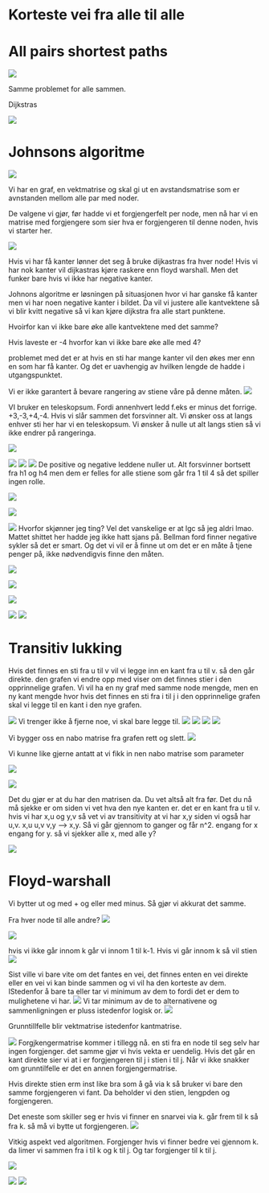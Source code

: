 # **Korteste vei fra alle til alle**
# **All pairs shortest paths**
![](images/5.png)

Samme problemet for alle sammen.


Dijkstras 


![](images/1.png)

# Johnsons algoritme
![](images/4.png)

Vi har en graf, en vektmatrise og skal gi ut en avstandsmatrise som er avnstanden mellom alle par med noder. 

De valgene vi gjør, før hadde vi et forgjengerfelt per node, men nå har vi en matrise med forgjengere som sier hva er forgjengeren til denne noden, hvis vi starter her. 

![](images/6.png)

Hvis vi har få kanter lønner det seg å bruke dijkastras fra hver node! Hvis vi har nok kanter vil dijkastras kjøre raskere enn floyd warshall. Men det funker bare hvis vi ikke har negative kanter.

Johnons algoritme er løsningen på situasjonen hvor vi har ganske få kanter men vi har noen negative kanter i bildet. Da vil vi justere alle kantvektene så vi blir kvitt negative så vi kan kjøre dijkstra fra alle start punktene.

Hvoirfor kan vi ikke bare øke alle kantvektene med det samme?

Hvis laveste er -4 hvorfor kan vi ikke bare øke alle med 4?

problemet med det er at hvis en sti har mange kanter vil den økes mer enn en som har få kanter. Og det er uavhengig av hvilken lengde de hadde i utgangspunktet.

Vi er ikke garantert å bevare rangering av stiene våre på denne måten. 
![](images/8.png)

VI bruker en teleskopsum. Fordi annenhvert ledd f.eks er minus det forrige. +3,-3,+4,-4. Hvis vi slår sammen det forsvinner alt. Vi ønsker oss at langs enhver sti her har vi en teleskopsum. Vi ønsker å nulle ut alt langs stien så vi ikke endrer på rangeringa. 

![](images/9.png)

![](images/10.png)
![](images/11.png)
![](images/12.png)
De positive og negative leddene nuller ut. Alt forsvinner bortsett fra h1 og h4 men dem er felles for alle stiene som går fra 1 til 4 så det spiller ingen rolle.

![](images/13.png)

![](images/14.png)

![](images/15.png)
Hvorfor skjønner jeg ting?
Vel det vanskelige er at lgc så jeg aldri lmao. Mattet shittet her hadde jeg ikke hatt sjans på. Bellman ford finner negative sykler så det er smart. Og det vi vil er å finne ut om det er en måte å tjene penger på, ikke nødvendigvis finne den måten. 


![](images/16.png)

![](images/17.png)

![](images/18.png)

![](images/19.png)
![](images/12020.png)



# Transitiv lukking
Hvis det finnes en sti fra u til v vil vi legge inn en kant fra u til v. så den går direkte. den grafen vi endre opp med viser   om det finnes stier i den opprinnelige grafen. Vi vil ha en ny graf med samme node mengde, men en ny kant mengde hvor hvis det finnes en sti fra i til j i den opprinnelige grafen skal vi legge til en kant i den nye grafen.


![](images/20.png)
Vi trenger ikke å fjerne noe, vi skal bare legge til. 
![](images/32.png)
![](images/33.png)
![](images/34.png)
![](images/35.png)

Vi bygger oss en nabo matrise fra grafen rett og slett.
![](images/36.png)

Vi kunne like gjerne antatt at vi fikk in nen nabo matrise som parameter

![](images/37.png)

![](images/38.png)

Det du gjør er at du har den matrisen da. Du vet altså alt fra før. Det du nå må sjekke er om 
siden vi vet hva den nye kanten er. det er en kant fra u til v. hvis vi har x,u og y,v så vet vi av transitivity at vi har x,y siden vi også har u,v. x,u u,v v,y --> x,y. 
Så vi går gjennom to ganger og får n^2. engang for x engang for y. så vi sjekker alle x, med alle y?

![](images/398.png)



# Floyd-warshall

Vi bytter ut og med + og eller med minus. Så gjør vi akkurat det samme.

Fra hver node til alle andre? 
![](images/40.png)

![](images/41.png)

hvis vi ikke går innom k går vi innom 1 til k-1. Hvis vi går innom k så vil stien 
![](images/42.png)

Sist ville vi bare vite om det fantes en vei, det finnes enten en vei direkte eller en vei vi kan binde sammen og vi vil ha den korteste av dem. IStedenfor å bare ta eller tar vi minimum av dem to fordi det er dem to mulighetene vi har. 
![](images/43.png)
Vi tar minimum av de to alternativene og sammenligningen er pluss istedenfor logisk or. 
![](images/44.png)

Grunntillfelle blir vektmatrise istedenfor kantmatrise. 

![](images/45.png)
Forgjkengermatrise kommer i tillegg nå. en sti fra en node til seg selv har ingen forgjenger. det samme gjør vi hvis vekta er uendelig. Hvis det går en kant direkte sier vi at i er forgjengeren til j i stien i til j. Når vi ikke snakker om grunntilfelle er det en annen forgjengermatrise.

Hvis direkte stien erm inst like bra som å gå via k så bruker vi bare den samme forgjengeren vi fant. Da beholder vi den stien, lengpden og forgjengeren.

Det eneste som skiller seg er hvis vi finner en snarvei via k. går frem til k så fra k. så må vi bytte ut forgjengeren. 
![](images/46.png)

Vitkig aspekt ved algoritmen. Forgjenger hvis vi finner bedre vei gjennom k. da limer vi sammen fra i til k og k til j. Og tar forgjenger til k til j. 

![](images/47.png)

![](images/48.png)
![](images/49.png)



